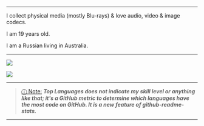 _____________________________________________________________________________________________________________
I collect physical media (mostly Blu-rays) & love audio, video & image codecs.

I am 19 years old.

I am a Russian living in Australia.
_____________________________________________________________________________________________________________

<picture>
<source 
  srcset="https://github-readme-stats.vercel.app/api?username=knewest&show_icons=true&theme=dark"
  media="(prefers-color-scheme: dark)"
/>
<source
  srcset="https://github-readme-stats.vercel.app/api?username=knewest&show_icons=true"
  media="(prefers-color-scheme: dark), (prefers-color-scheme: no-preference)"
/>
<img src="https://github-readme-stats.vercel.app/api?username=knewest&show_icons=true" />
</picture>

<picture>

<picture>

<source 
  srcset="https://github-readme-stats.vercel.app/api/top-langs/?username=knewest&langs_count=8&layout=compact&theme=dark"
  media="(prefers-color-scheme: dark)"
/>
<source
  srcset="https://github-readme-stats.vercel.app/api/top-langs/?username=knewest&langs_count=8&layout=compact"
  media="(prefers-color-scheme: dark), (prefers-color-scheme: no-preference)"
/>
<img src="https://github-readme-stats.vercel.app/api/top-langs/?username=knewest&langs_count=8&theme=dark" />
</picture> 


_____________________________________________________________________________________________________________

> [ⓘ Note:]() ***Top Languages does not indicate my skill level or anything like that; it's a GitHub metric to determine which languages have the most code on GitHub. It is a new feature of github-readme-stats.***
_____________________________________________________________________________________________________________
